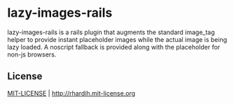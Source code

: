 # lazy-images-rails

lazy-images-rails is a rails plugin that augments the standard image_tag helper to provide instant placeholder images while the actual image is being lazy loaded. A noscript fallback is provided along with the placeholder for non-js browsers.

## License

[MIT-LICENSE](https://github.com/rhardih/lazy-images-rails/blob/master/MIT-LICENSE) | http://rhardih.mit-license.org
